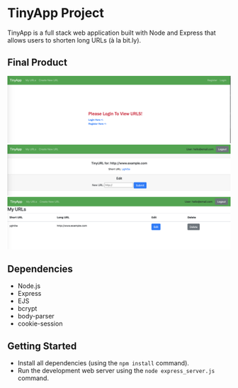 # TinyApp Project

TinyApp is a full stack web application built with Node and Express that allows users to shorten long URLs (à la bit.ly).

## Final Product

!["View of logged out screen"](https://github.com/willzak/tinyapp/blob/master/docs/Logged-Out-View.png?raw=true)
!["View of URL shortening page"](https://github.com/willzak/tinyapp/blob/master/docs/Single-URL-View.png?raw=true)
!["View of URLs index page"](https://github.com/willzak/tinyapp/blob/master/docs/urls-index.png?raw=true)

## Dependencies

- Node.js
- Express
- EJS
- bcrypt
- body-parser
- cookie-session

## Getting Started

- Install all dependencies (using the `npm install` command).
- Run the development web server using the `node express_server.js` command.